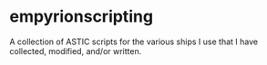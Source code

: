 # empyrionscripting
A collection of ASTIC scripts for the various ships I use that I have collected, modified, and/or written.
